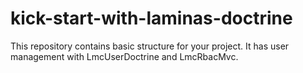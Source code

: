 # kick-start-with-laminas-doctrine
This repository contains basic structure for your project. It has user management with LmcUserDoctrine and LmcRbacMvc.
